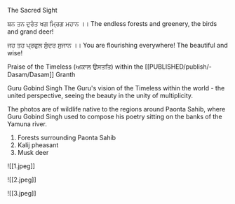The Sacred Sight 

ਬਨ ਤਨ ਦੁਰੰਤ ਖਗ ਮ੍ਰਿਗ ਮਹਾਨ ।। 
The endless forests and greenery, the birds and grand deer! 

ਜਹ ਤਹ ਪ੍ਰਫੁਲ ਸੁੰਦਰ ਸੁਜਾਨ ।। 
You are flourishing everywhere! The beautiful and wise! 

Praise of the Timeless (ਅਕਾਲ ਉਸਤਤਿ) within the [[PUBLISHED/publish/-Dasam/Dasam]] Granth

Guru Gobind Singh The Guru's vision of the Timeless within the world - the united perspective, seeing the beauty in the unity of multiplicity. 

The photos are of wildlife native to the regions around Paonta Sahib, where Guru Gobind Singh used to compose his poetry sitting on the banks of the Yamuna river. 

1. Forests surrounding Paonta Sahib 
2. Kalij pheasant 
3. Musk deer

![[1.jpeg]]


![[2.jpeg]]

![[3.jpeg]]